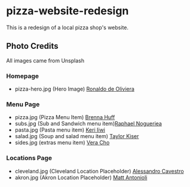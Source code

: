 # pizza-website-redesign

This is a redesign of a local pizza shop's website.

## Photo Credits

All images came from Unsplash

### Homepage

- pizza-hero.jpg (Hero Image) [Ronaldo de Oliviera](https://unsplash.com/@macrobioticos)

### Menu Page

- pizza.jpg (Pizza Menu Item) [Brenna Huff](https://unsplash.com/@brenna_lynn)
- subs.jpg (Sub and Sandwich menu item)[Raphael Nogueriea](https://unsplash.com/@phaelnogueira)
- pasta.jpg (Pasta menu item) [Keri Iiwi](https://unsplash.com/@keriliwi)
- salad.jpg (Soup and salad menu item) [Taylor Kiser](https://unsplash.com/@foodfaithfit)
- sides.jpg (extras menu item) [Vera Cho](https://unsplash.com/@yunweimeng)

### Locations Page

- cleveland.jpg (Cleveland Location Placeholder) [Alessandro Cavestro](https://unsplash.com/@alessandrocavestro_)
- akron.jpg (Akron Location Placeholder) [Matt Antonioli](https://unsplash.com/@antoniolio)
